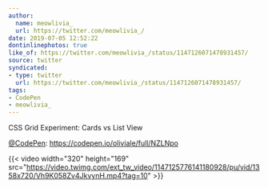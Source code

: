 ```yaml
---
author:
  name: meowlivia_
  url: https://twitter.com/meowlivia_/
date: 2019-07-05 12:52:22
dontinlinephotos: true
like_of: https://twitter.com/meowlivia_/status/1147126071478931457/
source: twitter
syndicated:
- type: twitter
  url: https://twitter.com/meowlivia_/status/1147126071478931457/
tags:
- CodePen
- meowlivia_
---
```


CSS Grid Experiment: Cards vs List View

[@CodePen](https://twitter.com/CodePen/): https://codepen.io/oliviale/full/NZLNpo 

{{< video width="320" height="169" src="https://video.twimg.com/ext_tw_video/1147125776141180928/pu/vid/1358x720/Vh9K058Zv4JkvynH.mp4?tag=10" >}}